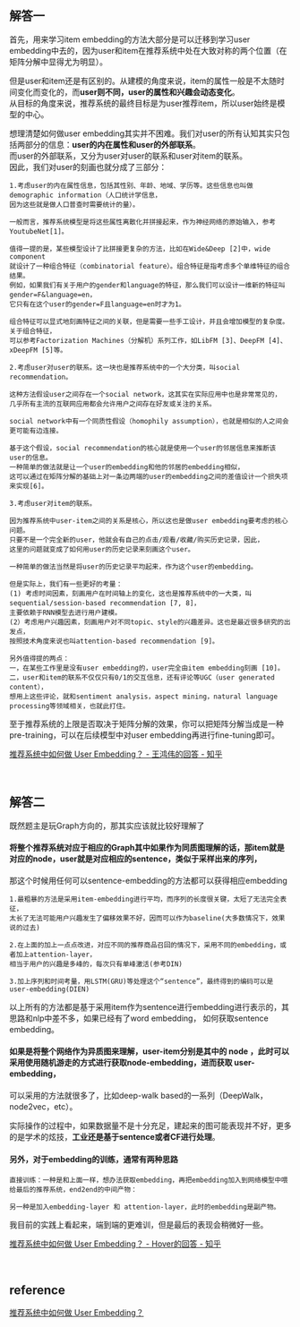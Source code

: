 ## 解答一
首先，用来学习item embedding的方法大部分是可以迁移到学习user embedding中去的，因为user和item在推荐系统中处在大致对称的两个位置（在矩阵分解中显得尤为明显）。

但是user和item还是有区别的。从建模的角度来说，item的属性一般是不太随时间变化而变化的，而**user则不同，user的属性和兴趣会动态变化**。  
从目标的角度来说，推荐系统的最终目标是为user推荐item，所以user始终是模型的中心。

想理清楚如何做user embedding其实并不困难。我们对user的所有认知其实只包括两部分的信息：**user的内在属性和user的外部联系**。  
而user的外部联系，又分为user对user的联系和user对item的联系。  
因此，我们对user的刻画也就分成了三部分：
```
1.考虑user的内在属性信息，包括其性别、年龄、地域、学历等。这些信息也叫做demographic information（人口统计学信息，
因为这些就是做人口普查时需要统计的量）。

一般而言，推荐系统模型是将这些属性离散化并拼接起来，作为神经网络的原始输入，参考YoutubeNet[1]。

值得一提的是，某些模型设计了比拼接更复杂的方法，比如在Wide&Deep [2]中，wide component
就设计了一种组合特征（combinatorial feature）。组合特征是指考虑多个单维特征的组合结果。
例如，如果我们有关于用户的gender和language的特征，那么我们可以设计一维新的特征叫gender=F&language=en，
它只有在这个user的gender=F且language=en时才为1。

组合特征可以显式地刻画特征之间的关联，但是需要一些手工设计，并且会增加模型的复杂度。关于组合特征，
可以参考Factorization Machines（分解机）系列工作，如LibFM [3]、DeepFM [4]、xDeepFM [5]等。
```
```
2.考虑user对user的联系。这一块也是推荐系统中的一个大分类，叫social recommendation。

这种方法假设user之间存在一个social network，这其实在实际应用中也是非常常见的，
几乎所有主流的互联网应用都会允许用户之间存在好友或关注的关系。

social network中有一个同质性假设（homophily assumption），也就是相似的人之间会更可能有边连接。

基于这个假设，social recommendation的核心就是使用一个user的邻居信息来推断该user的信息。
一种简单的做法就是让一个user的embedding和他的邻居的embedding相似，
这可以通过在矩阵分解的基础上对一条边两端的user的embedding之间的差值设计一个损失项来实现[6]。
```
```
3.考虑user对item的联系。

因为推荐系统中user-item之间的关系是核心，所以这也是做user embedding要考虑的核心问题。
只要不是一个完全新的user，他就会有自己的点击/观看/收藏/购买历史记录，因此，
这里的问题就变成了如何用user的历史记录来刻画这个user。

一种简单的做法当然是将user的历史记录平均起来，作为这个user的embedding。

但是实际上，我们有一些更好的考量：
(1) 考虑时间因素，刻画用户在时间轴上的变化，这也是推荐系统中的一大类，叫sequential/session-based recommendation [7, 8]，
主要依赖于RNN模型去进行用户建模。
(2）考虑用户兴趣因素，刻画用户对不同topic、style的兴趣差异。这也是最近很多研究的出发点，
按照技术角度来说也叫attention-based recommendation [9]。

另外值得提的两点：
一，在某些工作里是没有user embedding的，user完全由item embedding刻画 [10]。
二，user和item的联系不仅仅只有0/1的交互信息，还有评论等UGC（user generated content），
想用上这些评论，就和sentiment analysis，aspect mining，natural language processing等领域相关，也就此打住。
```
至于推荐系统的上限是否取决于矩阵分解的效果，你可以把矩阵分解当成是一种pre-training，可以在后续模型中对user embedding再进行fine-tuning即可。

[推荐系统中如何做 User Embedding？ - 王鸿伟的回答 - 知乎](https://www.zhihu.com/question/336110178/answer/823523924)

&nbsp;
## 解答二
既然题主是玩Graph方向的，那其实应该就比较好理解了  

#### 将整个推荐系统对应于相应的Graph其中如果作为**同质图**理解的话，那item就是对应的node，user就是对应相应的sentence，类似于采样出来的序列，  
那这个时候用任何可以sentence-embedding的方法都可以获得相应embedding 
```
1.最粗暴的方法是采用item-embedding进行平均，而序列的长度很关键，太短了无法完全表征，
太长了无法可能用户兴趣发生了偏移效果不好，因而可以作为baseline(大多数情况下，效果说的过去)

2.在上面的加上一点点改进，对应不同的推荐商品召回的情况下，采用不同的embedding，或者加上attention-layer，
相当于用户的兴趣是多峰的，每次只有单峰激活(参考DIN)

3.加上序列和时间考量，用LSTM(GRU)等处理这个“sentence”，最终得到的编码可以是user-embedding(DIEN)
```
以上所有的方法都是基于采用item作为sentence进行embedding进行表示的，其思路和nlp中差不多，如果已经有了word embedding， 如何获取sentence embedding。

#### 如果是将整个网络作为**异质图**来理解，user-item分别是其中的 node ，此时可以采用使用随机游走的方式进行获取node-embedding，进而获取 user-embedding，
可以采用的方法就很多了，比如deep-walk based的一系列（DeepWalk，node2vec，etc）。

实际操作的过程中，如果数据量不是十分充足，建起来的图可能表现并不好，更多的是学术的炫技，**工业还是基于sentence或者CF进行处理**。

#### 另外，对于embedding的训练，通常有两种思路
```
直接训练：一种是和上面一样，想办法获取embedding，再把embedding加入到网络模型中喂给最后的推荐系统，end2end的中间产物：

另一种是加入embedding-layer 和 attention-layer，此时的embedding是副产物。
```
我目前的实践上看起来，端到端的更难训，但是最后的表现会稍微好一些。

[推荐系统中如何做 User Embedding？ - Hover的回答 - 知乎](https://www.zhihu.com/question/336110178/answer/778884174)

&nbsp;
## reference
[推荐系统中如何做 User Embedding？](https://www.zhihu.com/question/336110178)
